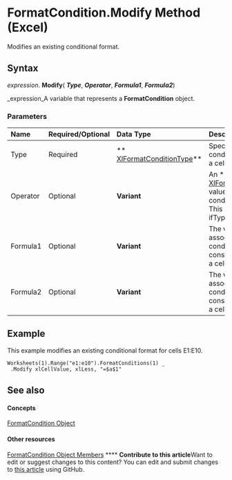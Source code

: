 
# FormatCondition.Modify Method (Excel)

Modifies an existing conditional format.


## Syntax

 _expression_. **Modify**( **_Type_**,  **_Operator_**,  **_Formula1_**,  **_Formula2_**)

 _expression_A variable that represents a  **FormatCondition** object.


### Parameters



|**Name**|**Required/Optional**|**Data Type**|**Description**|
|:-----|:-----|:-----|:-----|
|Type|Required| ** [XlFormatConditionType](ae97c695-f56a-c9ee-91b0-dac413c93428.md)**|Specifies whether the conditional format is based on a cell value or an expression.|
|Operator|Optional| **Variant**|An  ** [XlFormatConditionOperator](f395f440-0870-513d-a1ae-0a15262f1a7a.md)** value that represents the conditional format operator. This parameter is ignored ifType is set to **xlExpression**.|
|Formula1|Optional| **Variant**|The value or expression associated with the conditional format. Can be a constant value, a string value, a cell reference, or a formula.|
|Formula2|Optional| **Variant**|The value or expression associated with the conditional format. Can be a constant value, a string value, a cell reference, or a formula..|

## Example

This example modifies an existing conditional format for cells E1:E10.


```
Worksheets(1).Range("e1:e10").FormatConditions(1) _ 
 .Modify xlCellValue, xlLess, "=$a$1"
```


## See also


#### Concepts


 [FormatCondition Object](38a2bca9-9b28-3ef2-8c7a-4d35a27229ec.md)
#### Other resources


 [FormatCondition Object Members](8f4bebce-0bf4-03de-62f0-4454ea699c5f.md)
****   **Contribute to this article**Want to edit or suggest changes to this content? You can edit and submit changes to  [this article](https://github.com/jhershey00/VBA_Excel_Test/OpenXMLCon/articles/a0dec05c-898d-87c9-9413-9182d31f6ed0.md) using GitHub.

